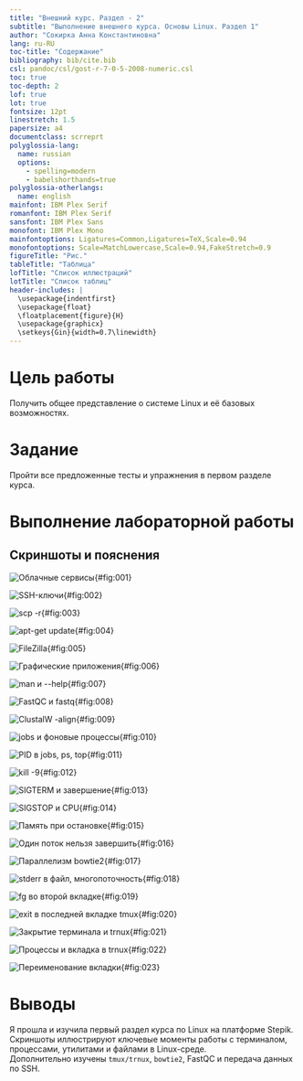 ```yaml
---
title: "Внешний курс. Раздел - 2"
subtitle: "Выполнение внешнего курса. Основы Linux. Раздел 1"
author: "Сокирка Анна Константиновна"
lang: ru-RU
toc-title: "Содержание"
bibliography: bib/cite.bib
csl: pandoc/csl/gost-r-7-0-5-2008-numeric.csl
toc: true
toc-depth: 2
lof: true
lot: true
fontsize: 12pt
linestretch: 1.5
papersize: a4
documentclass: scrreprt
polyglossia-lang:
  name: russian
  options:
    - spelling=modern
    - babelshorthands=true
polyglossia-otherlangs:
  name: english
mainfont: IBM Plex Serif
romanfont: IBM Plex Serif
sansfont: IBM Plex Sans
monofont: IBM Plex Mono
mainfontoptions: Ligatures=Common,Ligatures=TeX,Scale=0.94
monofontoptions: Scale=MatchLowercase,Scale=0.94,FakeStretch=0.9
figureTitle: "Рис."
tableTitle: "Таблица"
lofTitle: "Список иллюстраций"
lotTitle: "Список таблиц"
header-includes: |
  \usepackage{indentfirst}
  \usepackage{float}
  \floatplacement{figure}{H}
  \usepackage{graphicx}
  \setkeys{Gin}{width=0.7\linewidth}
---
```


# Цель работы

Получить общее представление о системе Linux и её базовых возможностях.

# Задание

Пройти все предложенные тесты и упражнения в первом разделе курса.

# Выполнение лабораторной работы

## Скриншоты и пояснения

![Облачные сервисы](image/1.png){#fig:001}

![SSH-ключи](image/2.png){#fig:002}

![scp -r](image/3.png){#fig:003}

![apt-get update](image/4.png){#fig:004}

![FileZilla](image/5.png){#fig:005}

![Графические приложения](image/6.png){#fig:006}

![man и --help](image/7.png){#fig:007}

![FastQC и fastq](image/8.png){#fig:008}

![ClustalW -align](image/9.png){#fig:009}

![jobs и фоновые процессы](image/10.png){#fig:010}

![PID в jobs, ps, top](image/11.png){#fig:011}

![kill -9](image/12.png){#fig:012}

![SIGTERM и завершение](image/13.png){#fig:013}

![SIGSTOP и CPU](image/14.png){#fig:014}

![Память при остановке](image/15.png){#fig:015}

![Один поток нельзя завершить](image/16.png){#fig:016}

![Параллелизм bowtie2](image/17.png){#fig:017}

![stderr в файл, многопоточность](image/18.png){#fig:018}

![fg во второй вкладке](image/19.png){#fig:019}

![exit в последней вкладке tmux](image/20.png){#fig:020}

![Закрытие терминала и trnux](image/21.png){#fig:021}

![Процессы и вкладка в trnux](image/22.png){#fig:022}

![Переименование вкладки](image/23.png){#fig:023}

# Выводы

Я прошла и изучила первый раздел курса по Linux на платформе Stepik.  
Скриншоты иллюстрируют ключевые моменты работы с терминалом, процессами, утилитами и файлами в Linux-среде.  
Дополнительно изучены `tmux/trnux`, `bowtie2`, FastQC и передача данных по SSH.